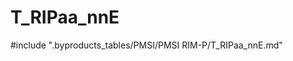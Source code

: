 # T_RIPaa_nnE

<!-- ATTENTION : Ne pas supprimer ou modifier la ligne ci-dessous -->
#include ".byproducts_tables/PMSI/PMSI RIM-P/T_RIPaa_nnE.md"
<!-- ATTENTION : Ne pas supprimer ou modifier la ligne ci-dessus -->
